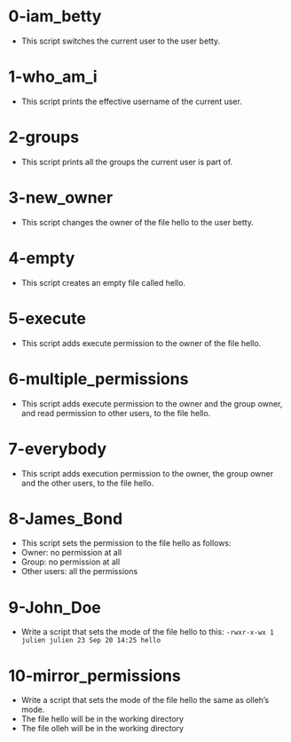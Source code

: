 # 0-iam_betty
* This script switches the current user to the user betty.
# 1-who_am_i
* This script prints the effective username of the current user.
# 2-groups
* This script prints all the groups the current user is part of.
# 3-new_owner
* This script changes the owner of the file hello to the user betty.
# 4-empty
* This script creates an empty file called hello.
# 5-execute
* This script adds execute permission to the owner of the file hello.
# 6-multiple_permissions
* This script adds execute permission to the owner and the group owner, and read permission to other users, to the file hello.
# 7-everybody
* This script adds execution permission to the owner, the group owner and the other users, to the file hello.
# 8-James_Bond
* This script sets the permission to the file hello as follows: 
 * Owner: no permission at all
 * Group: no permission at all
 * Other users: all the permissions
# 9-John_Doe
* Write a script that sets the mode of the file hello to this:
 `-rwxr-x-wx 1 julien julien 23 Sep 20 14:25 hello`
# 10-mirror_permissions
* Write a script that sets the mode of the file hello the same as olleh’s mode.
 * The file hello will be in the working directory
 * The file olleh will be in the working directory

